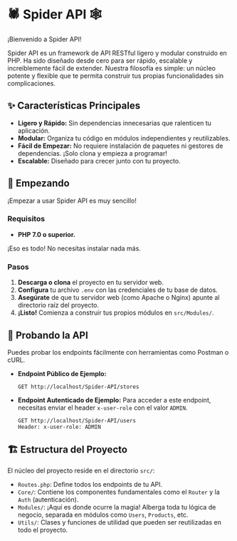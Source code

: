 # 🕷️ Spider API 🕸️

¡Bienvenido a Spider API!

Spider API es un framework de API RESTful ligero y modular construido en PHP. Ha sido diseñado desde cero para ser rápido, escalable y increíblemente fácil de extender. Nuestra filosofía es simple: un núcleo potente y flexible que te permita construir tus propias funcionalidades sin complicaciones.

## ✨ Características Principales

- **Ligero y Rápido:** Sin dependencias innecesarias que ralenticen tu aplicación.
- **Modular:** Organiza tu código en módulos independientes y reutilizables.
- **Fácil de Empezar:** No requiere instalación de paquetes ni gestores de dependencias. ¡Solo clona y empieza a programar!
- **Escalable:** Diseñado para crecer junto con tu proyecto.

## 🚀 Empezando

¡Empezar a usar Spider API es muy sencillo!

### Requisitos

- **PHP 7.0 o superior.**

¡Eso es todo! No necesitas instalar nada más.

### Pasos

1.  **Descarga o clona** el proyecto en tu servidor web.
2.  **Configura** tu archivo `.env` con las credenciales de tu base de datos.
3.  **Asegúrate** de que tu servidor web (como Apache o Nginx) apunte al directorio raíz del proyecto.
4.  **¡Listo!** Comienza a construir tus propios módulos en `src/Modules/`.

## 🧪 Probando la API

Puedes probar los endpoints fácilmente con herramientas como Postman o cURL.

- **Endpoint Público de Ejemplo:**

  ```
  GET http://localhost/Spider-API/stores
  ```

- **Endpoint Autenticado de Ejemplo:**
  Para acceder a este endpoint, necesitas enviar el header `x-user-role` con el valor `ADMIN`.
  ```
  GET http://localhost/Spider-API/users
  Header: x-user-role: ADMIN
  ```

## 🏗️ Estructura del Proyecto

El núcleo del proyecto reside en el directorio `src/`:

- `Routes.php`: Define todos los endpoints de tu API.
- `Core/`: Contiene los componentes fundamentales como el `Router` y la `Auth` (autenticación).
- `Modules/`: ¡Aquí es donde ocurre la magia! Alberga toda tu lógica de negocio, separada en módulos como `Users`, `Products`, etc.
- `Utils/`: Clases y funciones de utilidad que pueden ser reutilizadas en todo el proyecto.
